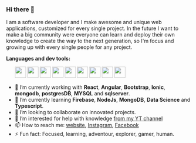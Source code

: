 ### Hi there 👋

I am a software developer and I make awesome and unique web applications, customized for every single project. In the future I want to make a big community were everyone can learn and deploy their own knowledge to create the way to the next generation, so I'm focus and growing up with every single people for any project. 

**Languages and dev tools:**
<ul>
<img src="https://seeklogo.com/images/A/angular-logo-B76B1CDE98-seeklogo.com.png" width="30" height="30" />

<img src="https://upload.wikimedia.org/wikipedia/commons/thumb/4/47/React.svg/1200px-React.svg.png" width="30" height="30" />

<img src="https://hackr.io/tutorials/ionic/logo-ionic.svg?ver=1587978084" width="30" height="30" />

<img src="https://icon-library.com/images/html5-icon/html5-icon-13.jpg" width="30" height="30" />

<img src="https://maxcdn.icons8.com/Share/icon/Logos//css31600.png" width="30" height="30" />

<img src="https://cdn.worldvectorlogo.com/logos/visual-studio-code-1.svg" width="30" height="30" />

<img src="https://i.dlpng.com/static/png/7043465_preview.png" width="30" height="30" /> 
 
<img src="https://e7.pngegg.com/pngimages/637/970/png-clipart-mysql-enterprise-website-development-oracle-corporation-computer-programming-mysql-logo-blue-text.png" width="30" height="30" />
 
<img src="https://toppng.com/uploads/preview/mongo-db-design-mongodb-logo-mongodb-11562879783bwj2cknalk.png" width="30" height="30" />
</ul>

- 🔭 I’m currently working with **React**, **Angular**, **Bootstrap**, **Ionic**, **mongodb**, **postgresDB**, **MYSQL** and **sqlserver**.
- 🌱 I’m currently learning **Firebase**, **NodeJs**, **MongoDB**, **Data Science** and **Typescript**.
- 👯 I’m looking to collaborate on innovated projects.
- 🤔 I’m interested for help with knowledge [from my YT channel](https://youtube.com/c/iamsergiocampbell)
- 📫 How to reach me: [website](https://sacv-portfolio.web.app), [Instagram](https://instagram.com/iamsergiocampbell), [Facebook](https://facebook.com/iamsergiocampbell)
- ⚡ Fun fact: Focused, learning, adventour, explorer, gamer, human.
